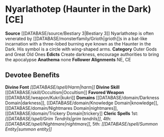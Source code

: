﻿---
ability:
- Dexterity
- Intelligence
ability_boost:
- Dexterity
- Intelligence
alignment: CE
deity:
- '[[DATABASE/deity/Nyarlathotep|Nyarlathotep (The Crawling Chaos)]]'
deity_category: Outer Gods and Great Old Ones
divine_font: Harm
domain:
- '[[DATABASE/domain/Knowledge Domain|Knowledge]]'
- '[[DATABASE/domain/Magic Domain|Magic]]'
- '[[DATABASE/domain/Nightmares Domain|Nightmares]]'
- '[[DATABASE/domain/Trickery Domain|Trickery]]'
favored_weapon: '[[DATABASE/weapon/Staff|Staff]]'
follower_alignment:
- NE
- CE
id: '164'
name: Nyarlathotep
rarity: Common
skill:
- '[[DATABASE/skill/Arcana|Arcana]]'
source: '[[DATABASE/source/Gods & Magic|Gods & Magic]]'
type: Deity

---
# Nyarlathotep (Haunter in the Dark) [CE]

**Source** [[DATABASE/source/Bestiary 3|Bestiary 3]]
Nyarlathotep is often venerated by [[DATABASE/monsterfamily/Grioth|grioth]]s in a bat-like incarnation with a three-lobed burning eye known as the Haunter in the Dark. His symbol is a circle with wing-shaped arms.
**Category** Outer Gods and Great Old Ones
**Edicts** Create darkness, encourage authorities to bring the apocalypse 
**Anathema** none
**Follower Alignments** NE, CE

## Devotee Benefits

**Divine Font** _[[DATABASE/spell/Harm|harm]]_
**Divine Skill** [[DATABASE/skill/Occultism|Occultism]]
**Favored Weapon** [[DATABASE/weapon/Kukri|kukri]]
**Domains** [[DATABASE/domain/Darkness Domain|darkness]], [[DATABASE/domain/Knowledge Domain|knowledge]], [[DATABASE/domain/Nightmares Domain|nightmares]], [[DATABASE/domain/Trickery Domain|trickery]]
**Cleric Spells** 1st: _[[DATABASE/spell/Grim Tendrils|grim tendrils]]_, 4th: _[[DATABASE/spell/Nightmare|nightmare]]_, 5th: _[[DATABASE/spell/Summon Entity|summon entity]]_